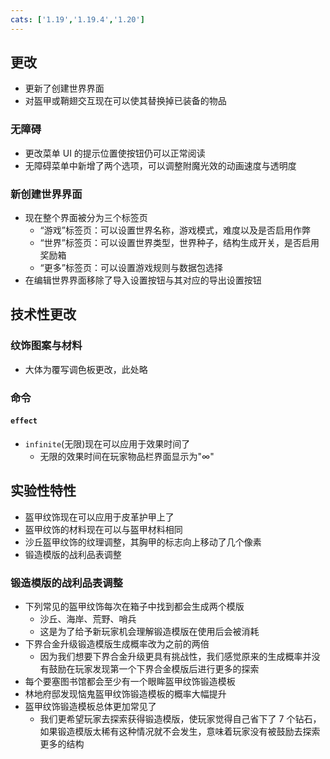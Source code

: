 ```yaml
---
cats: ['1.19','1.19.4','1.20']
---
```

## 更改
* 更新了创建世界界面
* 对盔甲或鞘翅交互现在可以使其替换掉已装备的物品
### 无障碍
* 更改菜单 UI 的提示位置使按钮仍可以正常阅读
* 无障碍菜单中新增了两个选项，可以调整附魔光效的动画速度与透明度
### 新创建世界界面
* 现在整个界面被分为三个标签页
	* “游戏”标签页：可以设置世界名称，游戏模式，难度以及是否启用作弊
	* “世界”标签页：可以设置世界类型，世界种子，结构生成开关，是否启用奖励箱
	* “更多”标签页：可以设置游戏规则与数据包选择
* 在编辑世界界面移除了导入设置按钮与其对应的导出设置按钮
## 技术性更改
### 纹饰图案与材料
* 大体为覆写调色板更改，此处略
### 命令
#### `effect`
* `infinite`(无限)现在可以应用于效果时间了
	* 无限的效果时间在玩家物品栏界面显示为"∞"
## 实验性特性
* 盔甲纹饰现在可以应用于皮革护甲上了
* 盔甲纹饰的材料现在可以与盔甲材料相同
* 沙丘盔甲纹饰的纹理调整，其胸甲的标志向上移动了几个像素
* 锻造模版的战利品表调整
### 锻造模版的战利品表调整
* 下列常见的盔甲纹饰每次在箱子中找到都会生成两个模版
	* 沙丘、海岸、荒野、哨兵
	* 这是为了给予新玩家机会理解锻造模版在使用后会被消耗
* 下界合金升级锻造模版生成概率改为之前的两倍
	* 因为我们想要下界合金升级更具有挑战性，我们感觉原来的生成概率并没有鼓励在玩家发现第一个下界合金模版后进行更多的探索
* 每个要塞图书馆都会至少有一个眼眸盔甲纹饰锻造模板
* 林地府邸发现恼鬼盔甲纹饰锻造模板的概率大幅提升
* 盔甲纹饰锻造模板总体更加常见了
	* 我们更希望玩家去探索获得锻造模版，使玩家觉得自己省下了 7 个钻石，如果锻造模版太稀有这种情况就不会发生，意味着玩家没有被鼓励去探索更多的结构
